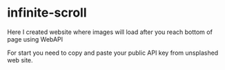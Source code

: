# infinite-scroll

Here I created website where images will load after you reach bottom of page using WebAPI
<p>For start you need to copy and paste your public API key from unsplashed web site.</p>
